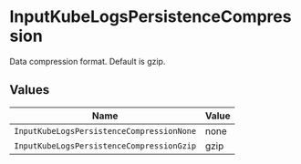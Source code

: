 # InputKubeLogsPersistenceCompression

Data compression format. Default is gzip.


## Values

| Name                                      | Value                                     |
| ----------------------------------------- | ----------------------------------------- |
| `InputKubeLogsPersistenceCompressionNone` | none                                      |
| `InputKubeLogsPersistenceCompressionGzip` | gzip                                      |